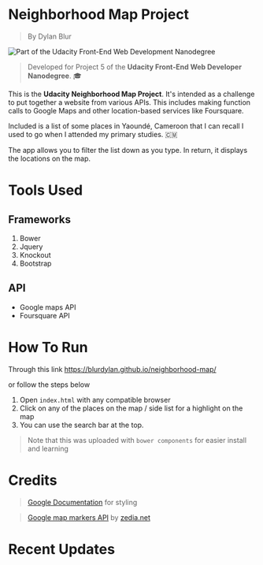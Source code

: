 # Neighborhood Map Project
> By Dylan Blur

![Part of the Udacity Front-End Web Development Nanodegree](https://img.shields.io/badge/Udacity-Front--End%20Web%20Developer%20Nanodegree-02b3e4.svg)

> Developed for Project 5 of the **Udacity Front-End Web Developer Nanodegree**. 🎓

This is the **Udacity Neighborhood Map Project**. It's intended as a challenge to put together a website from various APIs. This includes making function calls to Google Maps and other location-based services like Foursquare.

Included is a list of some places in Yaoundé, Cameroon that I can recall I used to go when I attended my primary studies. 🇨🇲 

The app allows you to filter the list down as you type. In return, it displays the locations on the map.

# Tools Used
## Frameworks
1. Bower
1. Jquery
2. Knockout
3. Bootstrap

## API
* Google maps API
* Foursquare API


# How To Run
Through this link <https://blurdylan.github.io/neighborhood-map/>

or follow the steps below

1. Open `index.html` with any compatible browser
2. Click on any of the places on the map / side list for a highlight on the map
3. You can use the search bar at the top.

> Note that this was uploaded with `bower components` for easier install and learning

# Credits
> [Google Documentation](https://developers.google.com/maps/documentation/javascript/styling) for styling


> [Google map markers API](http://www.googlemapsmarkers.com) by [zedia.net](www.zedia.net)

# Recent Updates
